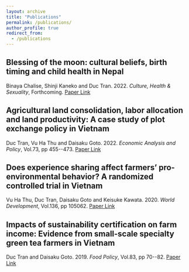 ```yaml
---
layout: archive
title: "Publications"
permalink: /publications/
author_profile: true
redirect_from:
  - /publications
---
```


<!-- {% if author.googlescholar %}
  You can also find my articles on <u><a href="{{author.googlescholar}}">my Google Scholar profile</a>.</u>
{% endif %}

{% include base_path %}

{% for post in site.publications reversed %}
  {% include archive-single.html %}
{% endfor %} -->

## Blessing of the moon: cultural beliefs, birth timing and child health in Nepal
Binaya Chalise, Shinji Kaneko and Duc Tran. 2022. *Culture, Health & Sexuality*, Forthcoming. [Paper Link](https://www.tandfonline.com/doi/abs/10.1080/13691058.2022.2111466?journalCode=tchs20)



## Agricultural land consolidation, labor allocation and land productivity: A case study of plot exchange policy in Vietnam
Duc Tran, Vu Ha Thu and Daisaku Goto. 2022. *Economic Analysis and Policy*, Vol.73, pp 455--473. [Paper Link](https://www.sciencedirect.com/science/article/abs/pii/S0313592621001673)



## Does experience sharing affect farmers’ pro-environmental behavior? A randomized controlled trial in Vietnam
Vu Ha Thu, Duc Tran, Daisaku Goto and Keisuke Kawata. 2020. *World Development*, Vol.136, pp 105062. [Paper Link](https://www.sciencedirect.com/science/article/abs/pii/S0305750X20301881)



## Impacts of sustainability certification on farm income: Evidence from small-scale specialty green tea farmers in Vietnam
Duc Tran and Daisaku Goto. 2019. *Food Policy*, Vol.83, pp 70--82. [Paper Link](https://www.sciencedirect.com/science/article/abs/pii/S030691921830441X)